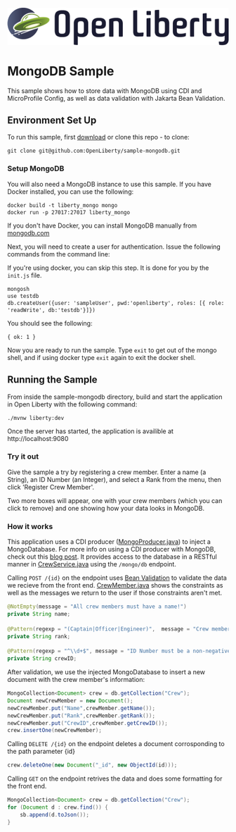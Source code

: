 ![](https://github.com/OpenLiberty/open-liberty/blob/master/logos/logo_horizontal_light_navy.png)

# MongoDB Sample
This sample shows how to store data with MongoDB using CDI and MicroProfile Config, as well as data validation with Jakarta Bean Validation.

## Environment Set Up
To run this sample, first [download](https://github.com/OpenLiberty/sample-mongodb/archive/master.zip) or clone this repo - to clone:
```
git clone git@github.com:OpenLiberty/sample-mongodb.git
```

### Setup MongoDB
You will also need a MongoDB instance to use this sample. If you have Docker installed, you can use the following:

```
docker build -t liberty_mongo mongo
docker run -p 27017:27017 liberty_mongo
```

If you don't have Docker, you can install MongoDB manually from [mongodb.com](https://docs.mongodb.com/manual/administration/install-community/)

Next, you will need to create a user for authentication. Issue the following commands from the command line: 

If you're using docker, you can skip this step. It is done for you by the `init.js` file.

```
mongosh
use testdb
db.createUser({user: 'sampleUser', pwd:'openliberty', roles: [{ role: 'readWrite', db:'testdb'}]})
```

You should see the following:
```
{ ok: 1 }
```
Now you are ready to run the sample. Type `exit` to get out of the mongo shell, and if using docker type `exit` again to exit the docker shell.

## Running the Sample
From inside the sample-mongodb directory, build and start the application in Open Liberty with the following command:
```
./mvnw liberty:dev
```

Once the server has started, the application is availible at http://localhost:9080

### Try it out
Give the sample a try by registering a crew member. Enter a name (a String), an ID Number (an Integer), and select a Rank from the menu, then click 'Register Crew Member'.

Two more boxes will appear, one with your crew members (which you can click to remove) and one showing how your data looks in MongoDB.

### How it works
This application uses a CDI producer ([MongoProducer.java](https://github.com/OpenLiberty/sample-mongodb/tree/master/src/main/java/io/openliberty/sample/mongo/MongoProducer.java)) to inject a MongoDatabase. For more info on using a CDI producer with MongoDB, check out this [blog post](https://openliberty.io/blog/2019/02/19/mongodb-with-open-liberty.html). It provides access to the database in a RESTful manner in [CrewService.java](https://github.com/OpenLiberty/sample-mongodb/tree/master/src/main/java/io/openliberty/sample/application/CrewService.java) using the `/mongo/db` endpoint.

Calling `POST /{id}` on the endpoint uses [Bean Validation](https://openliberty.io/guides/bean-validation.html) to validate the data we recieve from the front end. [CrewMember.java](https://github.com/OpenLiberty/sample-mongodb/tree/master/src/main/java/io/openliberty/sample/application/CrewMember.java) shows the constraints as well as the messages we return to the user if those constraints aren't met.
```java
@NotEmpty(message = "All crew members must have a name!")
private String name;

@Pattern(regexp = "(Captain|Officer|Engineer)",  message = "Crew member must be one of the listed ranks!")
private String rank;

@Pattern(regexp = "^\\d+$", message = "ID Number must be a non-negative integer!")
private String crewID; 
```
After validation, we use the injected MongoDatabase to insert a new document with the crew member's information:
```java
MongoCollection<Document> crew = db.getCollection("Crew");
Document newCrewMember = new Document();
newCrewMember.put("Name",crewMember.getName());
newCrewMember.put("Rank",crewMember.getRank());
newCrewMember.put("CrewID",crewMember.getCrewID());
crew.insertOne(newCrewMember);
```

Calling `DELETE /{id}` on the endpoint deletes a document corrosponding to the path parameter {id}
```java
crew.deleteOne(new Document("_id", new ObjectId(id))); 
```
Calling `GET` on the endpoint retrives the data and does some formatting for the front end.
```java
MongoCollection<Document> crew = db.getCollection("Crew");
for (Document d : crew.find()) {
	sb.append(d.toJson());
}
```


